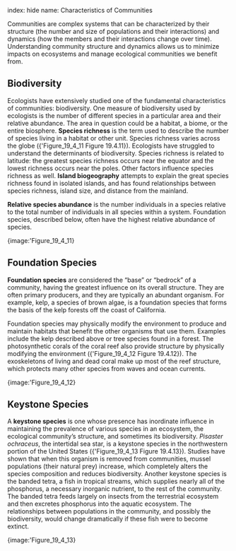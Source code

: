 index: hide
name: Characteristics of Communities

Communities are complex systems that can be characterized by their structure (the number and size of populations and their interactions) and dynamics (how the members and their interactions change over time). Understanding community structure and dynamics allows us to minimize impacts on ecosystems and manage ecological communities we benefit from.

## Biodiversity

Ecologists have extensively studied one of the fundamental characteristics of communities: biodiversity. One measure of biodiversity used by ecologists is the number of different species in a particular area and their relative abundance. The area in question could be a habitat, a biome, or the entire biosphere.  **Species richness** is the term used to describe the number of species living in a habitat or other unit. Species richness varies across the globe ({'Figure_19_4_11 Figure 19.4.11}). Ecologists have struggled to understand the determinants of biodiversity. Species richness is related to latitude: the greatest species richness occurs near the equator and the lowest richness occurs near the poles. Other factors influence species richness as well.  **Island biogeography** attempts to explain the great species richness found in isolated islands, and has found relationships between species richness, island size, and distance from the mainland.

 **Relative species abundance** is the number individuals in a species relative to the total number of individuals in all species within a system. Foundation species, described below, often have the highest relative abundance of species.


{image:'Figure_19_4_11}
        

## Foundation Species

 **Foundation species** are considered the “base” or “bedrock” of a community, having the greatest influence on its overall structure. They are often primary producers, and they are typically an abundant organism. For example, kelp, a species of brown algae, is a foundation species that forms the basis of the kelp forests off the coast of California.

Foundation species may physically modify the environment to produce and maintain habitats that benefit the other organisms that use them. Examples include the kelp described above or tree species found in a forest. The photosynthetic corals of the coral reef also provide structure by physically modifying the environment ({'Figure_19_4_12 Figure 19.4.12}). The exoskeletons of living and dead coral make up most of the reef structure, which protects many other species from waves and ocean currents.


{image:'Figure_19_4_12}
        

## Keystone Species

A  **keystone species** is one whose presence has inordinate influence in maintaining the prevalence of various species in an ecosystem, the ecological community’s structure, and sometimes its biodiversity.  *Pisaster ochraceus*, the intertidal sea star, is a keystone species in the northwestern portion of the United States ({'Figure_19_4_13 Figure 19.4.13}). Studies have shown that when this organism is removed from communities, mussel populations (their natural prey) increase, which completely alters the species composition and reduces biodiversity. Another keystone species is the banded tetra, a fish in tropical streams, which supplies nearly all of the phosphorus, a necessary inorganic nutrient, to the rest of the community. The banded tetra feeds largely on insects from the terrestrial ecosystem and then excretes phosphorus into the aquatic ecosystem. The relationships between populations in the community, and possibly the biodiversity, would change dramatically if these fish were to become extinct.


{image:'Figure_19_4_13}
        
